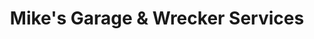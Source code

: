 ---
title: "Mike's Garage & Wrecker Services"
url: /lufkin/mikes-garage-and-wrecker-services/
shop: car repair
---